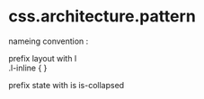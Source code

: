 css.architecture.pattern
========================

nameing convention :
  
prefix layout with l  
  .l-inline { }

prefix state with is
  is-collapsed  
  
